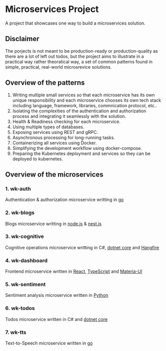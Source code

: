 # Microservices Project

A project that showcases one way to build a microservices solution.

## Disclaimer

The porjects is not meant to be production-ready or production-quality as there are a lot of left out todos, but the project aims to illustrate in a practical way rather theoratical way, a set of common patterns found in simple, practical, real-world microsrevice solutions.

## Overview of the patterns

1. Writing multiple small services so that each microservice has its own unique responsibility and each microservice chooses its own tech stack including language, framework, libraries, commnication protocol, etc..
2. Isolating the complexities of the authentication and authorization process and integrating it seamlessly with the solution.
3. Health & Readiness checking for each microservice.
4. Using multiple types of databases.
5. Exposing services using REST and gRPC.
6. Asynchronous processing for long-running tasks.
7. Containerizing all services using Docker.
8. Simplifying the development workflow using docker-compose.
9. Preparing the Kubernetes deployment and services so they can be deployed to kubernetes.

## Overview of the microservices

### 1. wk-auth

Authentication & authorization microservice writting in [go](https://golang.org/)

### 2. wk-blogs

Blogs microservice writting in [node.js](https://nodejs.org/en/) & [nest.js](https://nestjs.com/)

### 3. wk-cognitive

Cognitive operations microservice writting in C#, [dotnet core](https://dotnet.microsoft.com/) and [Hangfire](https://www.hangfire.io/)

### 4. wk-dashboard

Frontend microservice written in [React](https://reactjs.org/), [TypeScript](https://www.typescriptlang.org/) and [Materia-UI](https://material-ui.com/)

### 5. wk-sentiment

Sentiment analysis microservice written in [Python](https://www.python.org/)

### 6. wk-todos

Todos microservice written in C# and [dotnet core](https://dotnet.microsoft.com/)

### 7. wk-tts

Text-to-Speech microservice written in [go](https://golang.org/)
